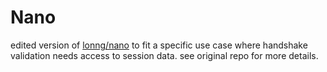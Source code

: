 # Nano

edited version of [lonng/nano](https://github.com/lonng/nano) to fit a specific use case where handshake validation needs access to session data. see original repo for more details.
